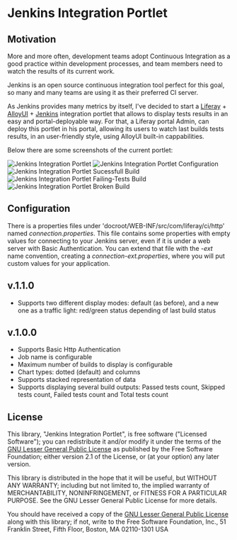 # Jenkins Integration Portlet

## Motivation

More and more often, development teams adopt Continuous Integration as a good practice within development processes, and team members need to watch the results of its current work.

Jenkins is an open source continuous integration tool perfect for this goal, so many and many teams are using it as their preferred CI server.

As Jenkins provides many metrics by itself, I've decided to start a [Liferay](http://www.liferay.com) + [AlloyUI](http://www.alloyui.com) + [Jenkins](http://www.jenkins-ci.org) integration portlet that allows to display tests results in an easy and portal-deployable way. For that, a Liferay portal Admin, can deploy this portlet in his portal, allowing its users to watch last builds tests results, in an user-friendly style, using AlloyUI built-in cappabilities.

Below there are some screenshots of the current portlet:

<img title="Jenkins Integration Portlet" src="https://github.com/mdelapenya/jenkins-integration-portlet/raw/master/images/jenkins-integration-portlet-001.png" />
<img title="Jenkins Integration Portlet Configuration" src="https://github.com/mdelapenya/jenkins-integration-portlet/raw/master/images/jenkins-integration-portlet-002.png" />
<img title="Jenkins Integration Portlet Sucessfull Build" src="https://github.com/mdelapenya/jenkins-integration-portlet/raw/master/images/jenkins-integration-portlet-003.png" />
<img title="Jenkins Integration Portlet Failing-Tests Build" src="https://github.com/mdelapenya/jenkins-integration-portlet/raw/master/images/jenkins-integration-portlet-004.png" />
<img title="Jenkins Integration Portlet Broken Build" src="https://github.com/mdelapenya/jenkins-integration-portlet/raw/master/images/jenkins-integration-portlet-005.png" />

## Configuration

There is a properties files under 'docroot/WEB-INF/src/com/liferay/ci/http' named *connection.properties*. This file contains some properties with empty values for connecting to your Jenkins server, even if it is under a web server with Basic Authentication. You can extend that file with the *-ext* name convention, creating a *connection-ext.properties*, where you will put custom values for your application.

## v.1.1.0

* Supports two different display modes: default (as before), and a new one as a traffic light: red/green status depending of last build status 

## v.1.0.0

* Supports Basic Http Authentication
* Job name is configurable
* Maximum number of builds to display is configurable
* Chart types: dotted (default) and columns
* Supports stacked representation of data
* Supports displaying several build outputs: Passed tests count, Skipped tests count, Failed tests count and Total tests count


## License

This library, "Jenkins Integration Portlet", is free software ("Licensed Software"); you can redistribute it and/or modify it under the terms of the [GNU Lesser General Public License](http://www.gnu.org/licenses/lgpl-2.1.html) as published by the Free Software Foundation; either version 2.1 of the License, or (at your option) any later version.

This library is distributed in the hope that it will be useful, but WITHOUT ANY WARRANTY; including but not limited to, the implied warranty of MERCHANTABILITY, NONINFRINGEMENT, or FITNESS FOR A PARTICULAR PURPOSE. See the GNU Lesser General Public License for more details.

You should have received a copy of the [GNU Lesser General Public License](http://www.gnu.org/licenses/lgpl-2.1.html) along with this library; if not, write to the Free Software Foundation, Inc., 51 Franklin Street, Fifth Floor, Boston, MA 02110-1301 USA
